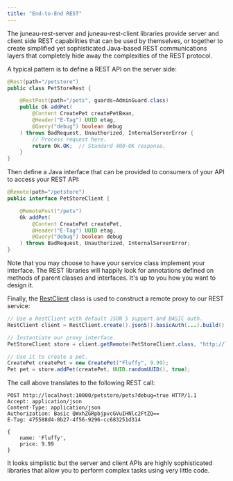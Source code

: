 ```yaml
---
title: "End-to-End REST"
---
```


The juneau-rest-server and juneau-rest-client libraries provide server and client side REST capabilities that can be
used by themselves, or together to create simplified yet sophisticated Java-based REST communications layers that
completely hide away the complexities of the REST protocol.

A typical pattern is to define a REST API on the server side:

```java
@Rest(path="/petstore")
public class PetStoreRest {

    @RestPost(path="/pets", guards=AdminGuard.class)
    public Ok addPet(
        @Content CreatePet createPetBean,
        @Header("E-Tag") UUID etag,
        @Query("debug") boolean debug
    ) throws BadRequest, Unauthorized, InternalServerError {
        // Process request here.
        return Ok.OK;  // Standard 400-OK response.
    }
}
```

Then define a Java interface that can be provided to consumers of your API to access your REST API:

```java
@Remote(path="/petstore")
public interface PetStoreClient {

    @RemotePost("/pets")
    Ok addPet(
        @Content CreatePet createPet,
        @Header("E-Tag") UUID etag,
        @Query("debug") boolean debug
    ) throws BadRequest, Unauthorized, InternalServerError;
}
```

Note that you may choose to have your service class implement your interface.
The REST libraries will happily look for annotations defined on methods of parent classes and interfaces.
It's up to you how you want to design it.

Finally, the [RestClient]({{API_DOCS}}/org/apache/juneau/rest/client/RestClient.html) class is used to construct a
remote proxy to our REST service:

```java
// Use a RestClient with default JSON 5 support and BASIC auth.
RestClient client = RestClient.create().json5().basicAuth(...).build();

// Instantiate our proxy interface.
PetStoreClient store = client.getRemote(PetStoreClient.class, "http://localhost:10000");

// Use it to create a pet.
CreatePet createPet = new CreatePet("Fluffy", 9.99);
Pet pet = store.addPet(createPet, UUID.randomUUID(), true);
```

The call above translates to the following REST call:

```text
POST http://localhost:10000/petstore/pets?debug=true HTTP/1.1
Accept: application/json
Content-Type: application/json
Authorization: Basic QWxhZGRpbjpvcGVuIHNlc2FtZQ==
E-Tag: 475588d4-0b27-4f56-9296-cc683251d314

{
    name: 'Fluffy',
    price: 9.99
}
```

It looks simplistic but the server and client APIs are highly sophisticated libraries that allow you to perform complex
tasks using very little code.
